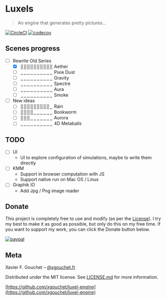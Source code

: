 # Luxels

> An engine that generates pretty pictures…

[![CircleCI](https://dl.circleci.com/status-badge/img/gh/xgouchet/luxel-engine/tree/main.svg?style=shield)](https://dl.circleci.com/status-badge/redirect/gh/xgouchet/luxel-engine/tree/main)
[![codecov](https://codecov.io/github/xgouchet/luxel-engine/graph/badge.svg?token=F62SNXPC6U)](https://codecov.io/github/xgouchet/luxel-engine)


## Scenes progress

- [ ] Rewrite Old Series
  - [x] ⣿⣿⣿⣿⣿⣿⣿⣿⣿⣿ Aether 
  - [ ] ⣀⣀⣀⣀⣀⣀⣀⣀⣀⣀ Pixie Dust
  - [ ] ⣀⣀⣀⣀⣀⣀⣀⣀⣀⣀ Gravity
  - [ ] ⣀⣀⣀⣀⣀⣀⣀⣀⣀⣀ Spectre
  - [ ] ⣀⣀⣀⣀⣀⣀⣀⣀⣀⣀ Aura
  - [ ] ⣀⣀⣀⣀⣀⣀⣀⣀⣀⣀ Smoke

- [ ] New ideas
  - [ ] ⣿⣿⣿⣿⣿⣿⣿⣿⣿⣀ Rain
  - [ ] ⣿⣿⣿⣿⣀⣀⣀⣀⣀⣀ Bookworm
  - [ ] ⣿⣿⣿⣀⣀⣀⣀⣀⣀⣀ Aurora
  - [ ] ⣀⣀⣀⣀⣀⣀⣀⣀⣀⣀ 4D Metaballs

## TODO

- [ ] UI
  - UI to explore configuration of simulations, maybe to write them directly
- [ ] KMM
  - Support in browser computation with JS
  - Support native run on Mac OS / Linux
- [ ] Graphik IO
  - Add Jpg / Png image reader

## Donate

This project is completely free to use and modify (as per the [License](LICENSE.md)).
I try my best to make it as good as possible, but only do this on my free time.
If you want to support my work, you can click the Donate button below.

[![paypal](https://www.paypalobjects.com/en_US/i/btn/btn_donateCC_LG.gif)](https://paypal.me/xaviergouchet)

## Meta

Xavier F. Gouchet – [@xgouchet.fr](https://bsky.app/profile/xgouchet.fr)

Distributed under the MIT license. See [LICENSE.md](LICENSE.md) for more information.

[https://github.com/xgouchet/luxel-engine](https://github.com/xgouchet/luxel-engine)
